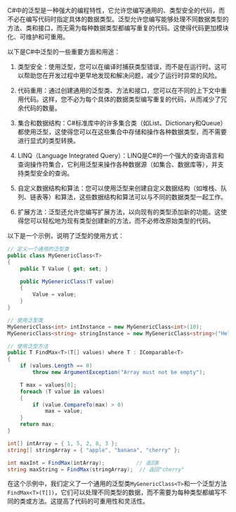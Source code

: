C#中的泛型是一种强大的编程特性，它允许您编写通用的、类型安全的代码，而不必在编写代码时指定具体的数据类型。泛型允许您编写能够处理不同数据类型的方法、类和接口，而无需为每种数据类型都编写重复的代码。这使得代码更加模块化、可维护和可重用。

以下是C#中泛型的一些重要方面和用途：

1. 类型安全：使用泛型，您可以在编译时捕获类型错误，而不是在运行时。这可以帮助您在开发过程中更早地发现和解决问题，减少了运行时异常的风险。

2. 代码重用：通过创建通用的泛型类、方法和接口，您可以在不同的上下文中重用代码。这样，您不必为每个具体的数据类型编写重复的代码，从而减少了冗余代码的数量。

3. 集合和数据结构：C#标准库中的许多集合类（如List、Dictionary和Queue）都使用泛型，这使得您可以在这些集合中存储和操作各种数据类型，而不需要进行显式的类型转换。

4. LINQ（Language Integrated Query）：LINQ是C#的一个强大的查询语言和查询操作符集合，它利用泛型来操作各种数据源（如集合、数据库等），并支持类型安全的查询。

5. 自定义数据结构和算法：您可以使用泛型来创建自定义数据结构（如堆栈、队列、链表等）和算法，这些数据结构和算法可以与不同的数据类型一起工作。

6. 扩展方法：泛型还允许您编写扩展方法，以向现有的类型添加新的功能。这使得您可以轻松地为现有类型创建新的方法，而不必修改原始类型的代码。

以下是一个示例，说明了泛型的使用方式：

```csharp
// 定义一个通用的泛型类
public class MyGenericClass<T>
{
    public T Value { get; set; }

    public MyGenericClass(T value)
    {
        Value = value;
    }
}

// 使用泛型类
MyGenericClass<int> intInstance = new MyGenericClass<int>(10);
MyGenericClass<string> stringInstance = new MyGenericClass<string>("Hello, World!");

// 使用泛型方法
public T FindMax<T>(T[] values) where T : IComparable<T>
{
    if (values.Length == 0)
        throw new ArgumentException("Array must not be empty");

    T max = values[0];
    foreach (T value in values)
    {
        if (value.CompareTo(max) > 0)
            max = value;
    }
    return max;
}

int[] intArray = { 1, 5, 2, 8, 3 };
string[] stringArray = { "apple", "banana", "cherry" };

int maxInt = FindMax(intArray);          // 返回8
string maxString = FindMax(stringArray);  // 返回"cherry"
```

在这个示例中，我们定义了一个通用的泛型类`MyGenericClass<T>`和一个泛型方法`FindMax<T>(T[])`，它们可以处理不同类型的数据，而不需要为每种类型都编写不同的类或方法。这提高了代码的可重用性和灵活性。